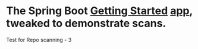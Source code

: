 # The Spring Boot [Getting Started](https://spring.io/guides/gs/spring-boot/) [app](https://github.com/spring-guides/gs-spring-boot), tweaked to demonstrate scans.

Test for Repo scanning - 3
